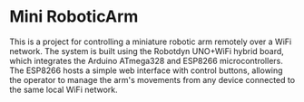 # Mini RoboticArm

This is a project for controlling a miniature robotic arm remotely over a WiFi network. The system is built using the Robotdyn UNO+WiFi hybrid board, which integrates the Arduino ATmega328 and ESP8266 microcontrollers. The ESP8266 hosts a simple web interface with control buttons, allowing the operator to manage the arm's movements from any device connected to the same local WiFi network.


